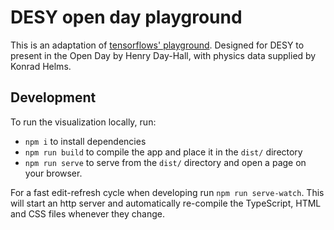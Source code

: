 # DESY open day playground

This is an adaptation of [tensorflows' playground](https://github.com/tensorflow/playground).
Designed for DESY to present in the Open Day by Henry Day-Hall, with physics data supplied by Konrad Helms.


## Development

To run the visualization locally, run:
- `npm i` to install dependencies
- `npm run build` to compile the app and place it in the `dist/` directory
- `npm run serve` to serve from the `dist/` directory and open a page on your browser.

For a fast edit-refresh cycle when developing run `npm run serve-watch`.
This will start an http server and automatically re-compile the TypeScript,
HTML and CSS files whenever they change.


